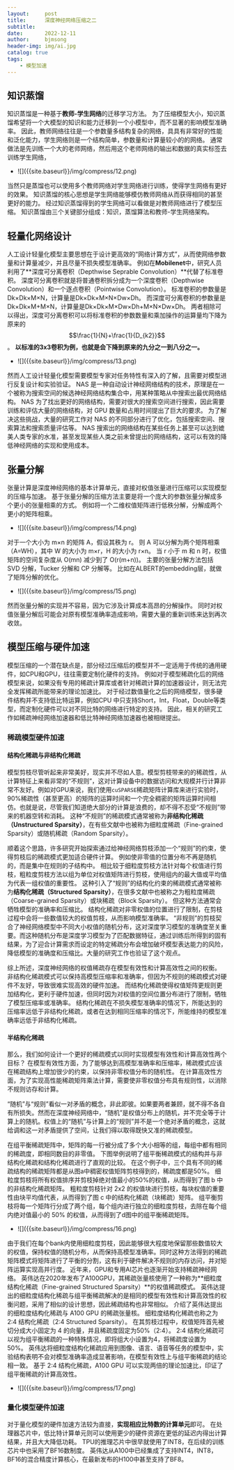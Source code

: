 ```yaml
---
layout:     post
title:      深度神经网络压缩之二
subtitle:   
date:       2022-12-11
author:     bjmsong
header-img: img/ai.jpg
catalog: true
tags:
    - 模型加速
---
```


## 知识蒸馏

知识蒸馏是一种基于**教师-学生网络**的迁移学习方法。 为了压缩模型大小，知识蒸馏希望将一个大模型的知识和能力迁移到一个小模型中，而不显著的影响模型准确率。 因此，教师网络往往是一个参数量多结构复杂的网络，具具有非常好的性能和泛化能力，学生网络则是一个结构简单，参数量和计算量较小的的网络。 通常做法是先训练一个大的老师网络，然后用这个老师网络的输出和数据的真实标签去训练学生网络，

<ul> 
<li markdown="1">
![]({{site.baseurl}}/img/compress/12.png) 
</li> 
</ul> 


当然只是蒸馏也可以使用多个教师网络对学生网络进行训练，使得学生网络有更好的效果。 知识蒸馏的核心思想是学生网络能够模仿教师网络从而获得相同的甚至更好的能力。 经过知识蒸馏得到的学生网络可以看做是对教师网络进行了模型压缩。 知识蒸馏由三个关键部分组成：知识，蒸馏算法和教师-学生网络架构。



## 轻量化网络设计

 人工设计轻量化模型主要思想在于设计更高效的“网络计算方式”，从而使网络参数量和计算量减少，并且尽量不损失模型准确率。 例如在**Mobilenet**中，研究人员利用了**深度可分离卷积（Depthwise Seprable Convolution）**代替了标准卷积。 深度可分离卷积就是将普通卷积拆分成为一个深度卷积（Depthwise Convolution）和一个逐点卷积（Pointwise Convolution）。 标准卷积的参数量是Dk×Dk×M×N，计算量是Dk×Dk×M×N×Dw×Dh。 而深度可分离卷积的参数量是Dk×Dk×M+M×N，计算量是Dk×Dk×M×Dw×Dh+M×N×Dw×Dh。 两者相除可以得出，深度可分离卷积可以将标准卷积的参数数量和乘加操作的运算量均下降为原来的$$\frac{1}{N}+\frac{1}{D_{k2}}$$。 **以标准的3x3卷积为例，也就是会下降到原来的九分之一到八分之一。**

<ul> 
<li markdown="1">
![]({{site.baseurl}}/img/compress/13.png) 
</li> 
</ul> 

然而人工设计轻量化模型需要模型专家对任务特性有深入的了解，且需要对模型进行反复设计和实验验证。 NAS 是一种自动设计神经网络结构的技术，原理是在一个被称为搜索空间的候选神经网络结构集合中，用某种策略从中搜索出最优网络结构。 NAS 为了找出更好的网络结构，需要对很大的搜索空间进行搜索，因此需要训练和评估大量的网络结构，对 GPU 数量和占用时间提出了巨大的要求。 为了解决这些挑战，大量的研究工作对 NAS 的不同部分进行了优化，包括搜索空间、搜索算法和搜索质量评估等。 NAS 搜索出的网络结构在某些任务上甚至可以达到媲美人类专家的水准，甚至发现某些人类之前未曾提出的网络结构，这可以有效的降低神经网络的实现和使用成本。



## 张量分解

张量计算是深度神经网络的基本计算单元，直接对权值张量进行压缩可以实现模型的压缩与加速。 基于张量分解的压缩方法主要是将一个庞大的参数张量分解成多个更小的张量相乘的方式。 例如将一个二维权值矩阵进行低秩分解，分解成两个更小的矩阵相乘。 

<ul> 
<li markdown="1">
![]({{site.baseurl}}/img/compress/14.png) 
</li> 
</ul> 

对于一个大小为 m×n 的矩阵 A，假设其秩为 r。 则 A 可以分解为两个矩阵相乘（A=WH），其中 W 的大小为 m×r，H 的大小为 r×n。 当 r 小于 m 和 n 时，权值矩阵的空间复杂度从 O(mn) 减少到了 O(r(m+n))。 主要的张量分解方法包括 SVD 分解，Tucker 分解和 CP 分解等。 比如在ALBERT的embedding层，就做了矩阵分解的优化。

<ul> 
<li markdown="1">
![]({{site.baseurl}}/img/compress/15.png) 
</li> 
</ul> 

然而张量分解的实现并不容易，因为它涉及计算成本高昂的分解操作。 同时对权值张量分解后可能会对原有模型准确率造成影响，需要大量的重新训练来达到再次收敛。



## 模型压缩与硬件加速

模型压缩的一个潜在缺点是，部分经过压缩后的模型并不一定适用于传统的通用硬件，如CPU和GPU，往往需要定制化硬件的支持。 例如对于模型稀疏化后的网络模型来说，如果没有专用的稀疏计算库或者针对稀疏计算的加速器设计，则无法完全发挥稀疏所能带来的理论加速比。 对于经过数值量化之后的网络模型，很多硬件结构并不支持低比特运算，例如CPU 中只支持Short，Int，Float，Double等类型，而定制化硬件可以对不同比特的网络进行特定的支持。 因此，相关的研究工作如稀疏神经网络加速器和低比特神经网络加速器也被相继提出。

### 稀疏模型硬件加速

#### 结构化稀疏与非结构化稀疏

模型剪枝尽管听起来非常美好，现实并不尽如人意。模型剪枝带来的的稀疏性，从计算特征上来看非常的“不规则”，这对计算设备中的数据访问和大规模并行计算非常不友好。例如对GPU来说，我们使用`cuSPARSE`稀疏矩阵计算库来进行实验时，90%稀疏性（甚至更高）的矩阵的运算时间和一个完全稠密的矩阵运算时间相仿。也就是说，尽管我们知道绝大部分的计算是浪费的，却不得不忍受“不规则”带来的机器空转和消耗。 这种“不规则”的稀疏模式通常被称为**非结构化稀疏（Unstructured Sparsity）**，在有些文献中也被称为细粒度稀疏（Fine-grained Sparsity）或随机稀疏（Random Sparsity）。

顺着这个思路，许多研究开始探索通过给神经网络剪枝添加一个“规则”的约束，使得剪枝后的稀疏模式更加适合硬件计算。 例如使非零值的位置分布不再是随机的，而是集中在规则的子结构中。 相比较于细粒度剪枝方法针对每个权值进行剪枝，粗粒度剪枝方法以组为单位对权值矩阵进行剪枝，使用组内的最大值或平均值为代表一组权值的重要性。 这种引入了“规则”的结构化约束的稀疏模式通常被称为**结构化稀疏（Structured Sparsity）**，在很多文献中也被称之为粗粒度稀疏（Coarse-grained Sparsity）或块稀疏（Block Sparsity）。 但这种方法通常会牺牲模型的准确率和压缩比。 结构化稀疏对非零权值的位置进行了限制，在剪枝过程中会将一些数值较大的权值剪枝，从而影响模型准确率。 “非规则”的剪枝契合了神经网络模型中不同大小权值的随机分布，这对深度学习模型的准确度至关重要。而这种随机分布是深度学习模型为了匹配数据特征，通过训练后所得到的固有结果，为了迎合计算需求而设定的特定稀疏分布会增加破坏模型表达能力的风险，降低模型的准确度和压缩比。大量的研究工作也验证了这个观点。

综上所述，深度神经网络的权值稀疏存在模型有效性和计算高效性之间的权衡。 非结构化稀疏模式可以保持高模型压缩率和准确率，但因为不规则的稀疏模式对硬件不友好，导致很难实现高效的硬件加速。 而结构化稀疏使得权值矩阵更规则更加结构化，更利于硬件加速，但同时因为对权值的空间位置分布进行了限制，牺牲了模型压缩率或准确率。 结构化稀疏在不损失模型准确率的情况下，所能达到的压缩率远低于非结构化稀疏，或者在达到相同压缩率的情况下，所能维持的模型准确率远低于非结构化稀疏。



#### 半结构化稀疏

那么，我们如何设计一个更好的稀疏模式以同时实现模型有效性和计算高效性两个目标？ 在模型有效性方面，为了能够达到高模型准确率和压缩率，稀疏模式应该在稀疏结构上增加很少的约束，以保持非零权值分布的随机性。 在计算高效性方面，为了实现高性能稀疏矩阵乘法计算，需要使非零权值分布具有规则性，以消除不规则访存和计算。

“随机”与“规则”看似一对矛盾的概念，非此即彼。如果要两者兼顾，就不得不各自有所损失。然而在深度神经网络中，“随机”是权值分布上的随机，并不完全等于计算上的随机。权值上的“随机”与计算上的“规则”并不是一个绝对矛盾的概念，这就给调和这一对矛盾提供了空间，让我们得以取得既快又准的稀疏模型。

在组平衡稀疏矩阵中，矩阵的每一行被分成了多个大小相等的组，每组中都有相同的稀疏度，即相同数目的非零值。 下图举例说明了组平衡稀疏模式的结构并与非结构化稀疏和结构化稀疏进行了直观的比较。 在这个例子中，三个具有不同的稀疏结构的稀疏矩阵都是从图a中稠密权值矩阵剪枝得到的，稀疏度都是50%。 细粒度剪枝将所有权值排序并剪枝掉绝对值最小的50%的权值，从而得到了图 b 中的非结构化稀疏矩阵。 粗粒度剪枝针对 2x2 的权值块进行剪枝，每块权值的重要性由块平均值代表，从而得到了图 c 中的结构化稀疏（块稀疏）矩阵。 组平衡剪枝将每一个矩阵行分成了两个组，每个组内进行独立的细粒度剪枝，去除在每个组内绝对值最小的 50% 的权值，从而得到了d图中的组平衡稀疏矩阵。

<ul> 
<li markdown="1">
![]({{site.baseurl}}/img/compress/16.png) 
</li> 
</ul> 

由于我们在每个bank内使用细粒度剪枝，因此能够很大程度地保留那些数值较大的权值，保持权值的随机分布，从而保持高模型准确率。同时这种方法得到的稀疏矩阵模式将矩阵进行了平衡的分割，这有利于硬件解决不规则的内存访问，并对矩阵运算实现高并行度。 近年来，GPU和专用AI芯片也逐渐开始支持稀疏神经网络。 英伟达在2020年发布了A100GPU，其稀疏张量核使用了一种称为**细粒度结构化稀疏（Fine-grained Structured Sparsity）**的权值稀疏模式。 英伟达提出的细粒度结构化稀疏与组平衡稀疏解决的是相同的模型有效性和计算高效性的权衡问题，采用了相似的设计思想，因此稀疏结构也非常相似。 介绍了英伟达提出的细粒度结构化稀疏与 A100 GPU 的稀疏张量核。 细粒度结构化稀疏也称之为 2:4 结构化稀疏（2:4 Structured Sparsity）。 在其剪枝过程中，权值矩阵首先被切分成大小固定为 4 的向量，并且稀疏度固定为50%（2:4）。 2:4 结构化稀疏可以视为组平衡稀疏的一种特殊情况，即将组大小设置为4，将稀疏度设置为 50%。 英伟达将细粒度结构化稀疏应用到图像、语言、语音等任务的模型中，实验结构表明不会对模型准确率造成显著影响，在模型有效性上与组平衡稀疏的结论相一致。 基于 2:4 结构化稀疏，A100 GPU 可以实现两倍的理论加速比，印证了组平衡稀疏的计算高效性。

<ul> 
<li markdown="1">
![]({{site.baseurl}}/img/compress/17.png) 
</li> 
</ul> 



### 量化模型硬件加速

对于量化模型的硬件加速方法较为直接，**实现相应比特数的计算单元**即可。 在处理器芯片中，低比特计算单元则可以使用更少的硬件资源在更低的延迟内得出计算结果，并且大大降低功耗。 TPU的推理芯片中很早就使用了INT8，在后续的训练芯片中也采用了BF16数制度。 英伟达从A100中已经集成了支持INT4，INT8，BF16的混合精度计算核心，在最新发布的H100中甚至支持了BF8。


